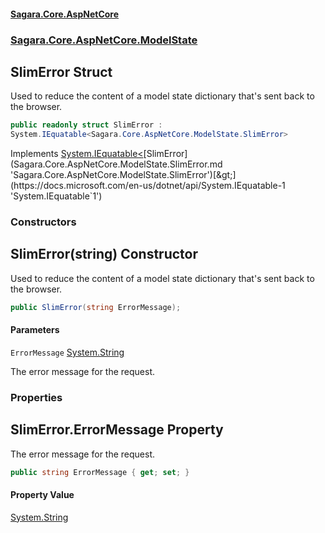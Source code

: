 #### [Sagara.Core.AspNetCore](index.md 'index')
### [Sagara.Core.AspNetCore.ModelState](index.md#Sagara.Core.AspNetCore.ModelState 'Sagara.Core.AspNetCore.ModelState')

## SlimError Struct

Used to reduce the content of a model state dictionary that's sent back to the browser.

```csharp
public readonly struct SlimError :
System.IEquatable<Sagara.Core.AspNetCore.ModelState.SlimError>
```

Implements [System.IEquatable&lt;](https://docs.microsoft.com/en-us/dotnet/api/System.IEquatable-1 'System.IEquatable`1')[SlimError](Sagara.Core.AspNetCore.ModelState.SlimError.md 'Sagara.Core.AspNetCore.ModelState.SlimError')[&gt;](https://docs.microsoft.com/en-us/dotnet/api/System.IEquatable-1 'System.IEquatable`1')
### Constructors

<a name='Sagara.Core.AspNetCore.ModelState.SlimError.SlimError(string)'></a>

## SlimError(string) Constructor

Used to reduce the content of a model state dictionary that's sent back to the browser.

```csharp
public SlimError(string ErrorMessage);
```
#### Parameters

<a name='Sagara.Core.AspNetCore.ModelState.SlimError.SlimError(string).ErrorMessage'></a>

`ErrorMessage` [System.String](https://docs.microsoft.com/en-us/dotnet/api/System.String 'System.String')

The error message for the request.
### Properties

<a name='Sagara.Core.AspNetCore.ModelState.SlimError.ErrorMessage'></a>

## SlimError.ErrorMessage Property

The error message for the request.

```csharp
public string ErrorMessage { get; set; }
```

#### Property Value
[System.String](https://docs.microsoft.com/en-us/dotnet/api/System.String 'System.String')